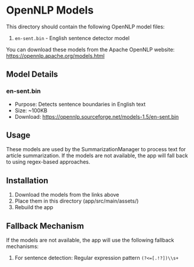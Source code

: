 # OpenNLP Models

This directory should contain the following OpenNLP model files:

1. `en-sent.bin` - English sentence detector model

You can download these models from the Apache OpenNLP website:
https://opennlp.apache.org/models.html

## Model Details

### en-sent.bin
- Purpose: Detects sentence boundaries in English text
- Size: ~100KB
- Download: https://opennlp.sourceforge.net/models-1.5/en-sent.bin

## Usage

These models are used by the SummarizationManager to process text for article summarization.
If the models are not available, the app will fall back to using regex-based approaches.

## Installation

1. Download the models from the links above
2. Place them in this directory (app/src/main/assets/)
3. Rebuild the app

## Fallback Mechanism

If the models are not available, the app will use the following fallback mechanisms:

1. For sentence detection: Regular expression pattern `(?<=[.!?])\\s+`